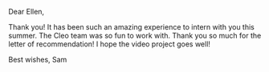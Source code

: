 Dear Ellen,

Thank you! It has been such an amazing experience to intern with you this summer. The Cleo team was so fun to work with. Thank you so much for the letter of recommendation! I hope the video project goes well! 

Best wishes,
Sam
